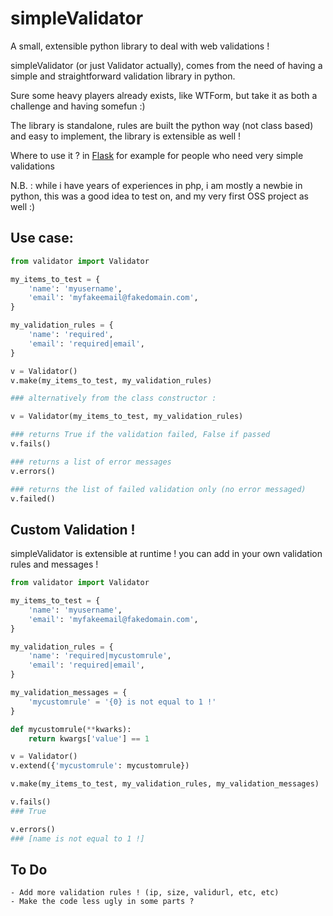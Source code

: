 simpleValidator
===============

A small, extensible python library to deal with web validations !


simpleValidator (or just Validator actually), comes from the need of having a simple and straightforward validation library in python.

Sure some heavy players already exists, like WTForm, but take it as both a challenge and having somefun :)

The library is standalone, rules are built the python way (not class based) and easy to implement, the library is extensible as well !

Where to use it ? in [Flask](https://github.com/mitsuhiko/flask) for example for people who need very simple validations

N.B. : while i have years of experiences in php, i am mostly a newbie in python, this was a good idea to test on, and my very first OSS project as well :)

Use case:
---------

```python
from validator import Validator

my_items_to_test = {
    'name': 'myusername',
    'email': 'myfakeemail@fakedomain.com',
}

my_validation_rules = {
    'name': 'required',
    'email': 'required|email',
}

v = Validator()
v.make(my_items_to_test, my_validation_rules)

### alternatively from the class constructor :

v = Validator(my_items_to_test, my_validation_rules)

### returns True if the validation failed, False if passed
v.fails() 

### returns a list of error messages
v.errors() 

### returns the list of failed validation only (no error messaged)
v.failed() 
```

Custom Validation !
-------------------

simpleValidator is extensible at runtime ! you can add in your own validation rules and messages !

```python
from validator import Validator

my_items_to_test = {
    'name': 'myusername',
    'email': 'myfakeemail@fakedomain.com',
}

my_validation_rules = {
    'name': 'required|mycustomrule',
    'email': 'required|email',
}

my_validation_messages = {
    'mycustomrule' = '{0} is not equal to 1 !'
}

def mycustomrule(**kwarks):
    return kwargs['value'] == 1

v = Validator()
v.extend({'mycustomrule': mycustomrule})

v.make(my_items_to_test, my_validation_rules, my_validation_messages)

v.fails()
### True

v.errors()
### [name is not equal to 1 !]

```

To Do
-----

    - Add more validation rules ! (ip, size, validurl, etc, etc)
    - Make the code less ugly in some parts ? 